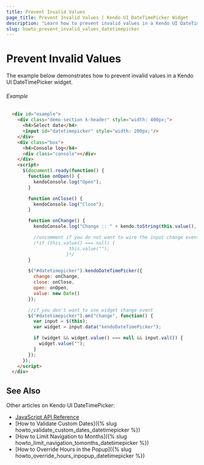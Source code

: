 ```yaml
---
title: Prevent Invalid Values
page_title: Prevent Invalid Values | Kendo UI DateTimePicker Widget
description: "Learn how to prevent invalid values in a Kendo UI DateTimePicker widget."
slug: howto_prevent_invalid_values_datetimepicker
---
```


# Prevent Invalid Values

The example below demonstrates how to prevent invalid values in a Kendo UI DateTimePicker widget.

###### Example

```html
  <div id="example">
    <div class="demo-section k-header" style="width: 400px;">
      <h4>Select date</h4>
      <input id="datetimepicker" style="width: 200px;"/>
    </div>
    <div class="box">                
      <h4>Console log</h4>
      <div class="console"></div>
    </div>
    <script>
      $(document).ready(function() {
        function onOpen() {
          kendoConsole.log("Open");
        }

        function onClose() {
          kendoConsole.log("Close");
        }

        function onChange() {
          kendoConsole.log("Change :: " + kendo.toString(this.value(), 'd'));

          //uncomment if you do not want to wire the input change event
          /*if (this.value() === null) {
                       this.value(""); 
                      }*/
        }

        $("#datetimepicker").kendoDateTimePicker({
          change: onChange,
          close: onClose,
          open: onOpen,
          value: new Date()
        });

        //if you don't want to use widget change event
        $("#datetimepicker").on("change", function() {
          var input = $(this);
          var widget = input.data("kendoDateTimePicker");

          if (widget && widget.value() === null && input.val()) {
            widget.value("");
          }
        });
      });
    </script>            
  </div>
```

## See Also

Other articles on Kendo UI DateTimePicker:

* [JavaScript API Reference](/api/javascript/ui/datetimepicker)
* [How to Validate Custom Dates]({% slug howto_validate_custom_dates_datetimepicker %})
* [How to Limit Navigation to Months]({% slug howto_limit_navigation_tomonths_datetimepicker %})
* [How to Override Hours in the Popup]({% slug howto_override_hours_inpopup_datetimepicker %})